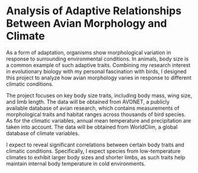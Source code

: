 # Analysis of Adaptive Relationships Between Avian Morphology and Climate

As a form of adaptation, organisms show morphological variation in response to surrounding environmental conditions. In animals, body size is a common example of such adaptive traits. Combining my research interest in evolutionary biology with my personal fascination with birds, I designed this project to analyze how avian morphology varies in response to different climatic conditions. 

The project focuses on key body size traits, including body mass, wing size, and limb length. The data will be obtained from AVONET, a publicly available database of avian research, which contains measurements of morphological traits and habitat ranges across thousands of bird species. As for the climatic variables, annual mean temperature and precipitation are taken into account. The data will be obtained from WorldClim, a global database of climate variables.

I expect to reveal significant correlations between certain body traits and climatic conditions. Specifically, I expect species from low-temperature climates to exhibit larger body sizes and shorter limbs, as such traits help maintain internal body temperature in cold environments. 
